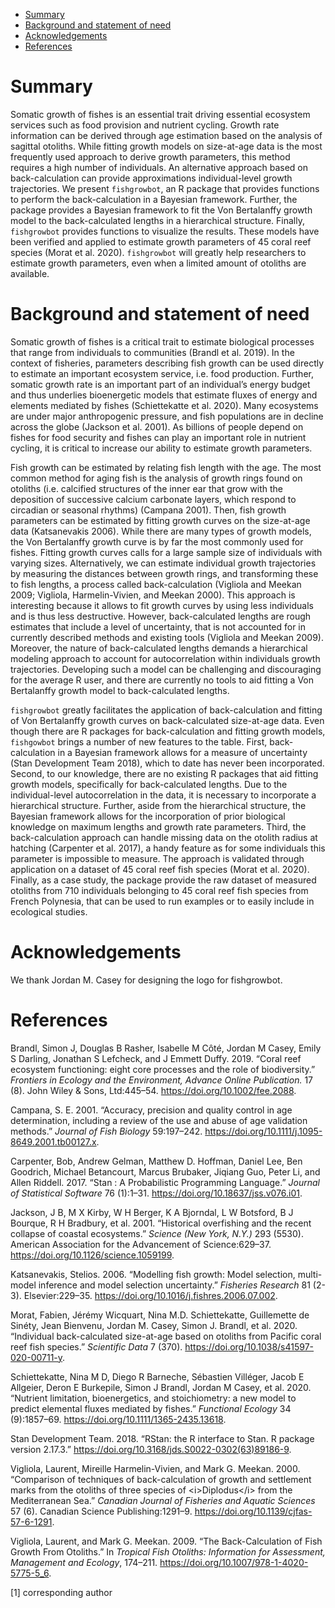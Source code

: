 -   [Summary](#summary)
-   [Background and statement of
    need](#background-and-statement-of-need)
-   [Acknowledgements](#acknowledgements)
-   [References](#references)

Summary
=======

Somatic growth of fishes is an essential trait driving essential
ecosystem services such as food provision and nutrient cycling. Growth
rate information can be derived through age estimation based on the
analysis of sagittal otoliths. While fitting growth models on
size-at-age data is the most frequently used approach to derive growth
parameters, this method requires a high number of individuals. An
alternative approach based on back-calculation can provide
approximations individual-level growth trajectories. We present
`fishgrowbot`, an R package that provides functions to perform the
back-calculation in a Bayesian framework. Further, the package provides
a Bayesian framework to fit the Von Bertalanffy growth model to the
back-calculated lengths in a hierarchical structure. Finally,
`fishgrowbot` provides functions to visualize the results. These models
have been verified and applied to estimate growth parameters of 45 coral
reef species (Morat et al. 2020). `fishgrowbot` will greatly help
researchers to estimate growth parameters, even when a limited amount of
otoliths are available.

Background and statement of need
================================

Somatic growth of fishes is a critical trait to estimate biological
processes that range from individuals to communities (Brandl et al.
2019). In the context of fisheries, parameters describing fish growth
can be used directly to estimate an important ecosystem service,
i.e. food production. Further, somatic growth rate is an important part
of an individual’s energy budget and thus underlies bioenergetic models
that estimate fluxes of energy and elements mediated by fishes
(Schiettekatte et al. 2020). Many ecosystems are under major
anthropogenic pressure, and fish populations are in decline across the
globe (Jackson et al. 2001). As billions of people depend on fishes for
food security and fishes can play an important role in nutrient cycling,
it is critical to increase our ability to estimate growth parameters.

Fish growth can be estimated by relating fish length with the age. The
most common method for aging fish is the analysis of growth rings found
on otoliths (i.e. calcified structures of the inner ear that grow with
the deposition of successive calcium carbonate layers, which respond to
circadian or seasonal rhythms) (Campana 2001). Then, fish growth
parameters can be estimated by fitting growth curves on the size-at-age
data (Katsanevakis 2006). While there are many types of growth models,
the Von Bertalanffy growth curve is by far the most commonly used for
fishes. Fitting growth curves calls for a large sample size of
individuals with varying sizes. Alternatively, we can estimate
individual growth trajectories by measuring the distances between growth
rings, and transforming these to fish lengths, a process called
back-calculation (Vigliola and Meekan 2009; Vigliola, Harmelin-Vivien,
and Meekan 2000). This approach is interesting because it allows to fit
growth curves by using less individuals and is thus less destructive.
However, back-calculated lengths are rough estimates that include a
level of uncertainty, that is not accounted for in currently described
methods and existing tools (Vigliola and Meekan 2009). Moreover, the
nature of back-calculated lengths demands a hierarchical modeling
approach to account for autocorrelation within individuals growth
trajectories. Developing such a model can be challenging and
discouraging for the average R user, and there are currently no tools to
aid fitting a Von Bertalanffy growth model to back-calculated lengths.

`fishgrowbot` greatly facilitates the application of back-calculation
and fitting of Von Bertalanffy growth curves on back-calculated
size-at-age data. Even though there are R packages for back-calculation
and fitting growth models, `fishgowbot` brings a number of new features
to the table. First, back-calculation in a Bayesian framework allows for
a measure of uncertainty (Stan Development Team 2018), which to date has
never been incorporated. Second, to our knowledge, there are no existing
R packages that aid fitting growth models, specifically for
back-calculated lengths. Due to the individual-level autocorrelation in
the data, it is necessary to incorporate a hierarchical structure.
Further, aside from the hierarchical structure, the Bayesian framework
allows for the incorporation of prior biological knowledge on maximum
lengths and growth rate parameters. Third, the back-calculation approach
can handle missing data on the otolith radius at hatching (Carpenter et
al. 2017), a handy feature as for some individuals this parameter is
impossible to measure. The approach is validated through application on
a dataset of 45 coral reef fish species (Morat et al. 2020). Finally, as
a case study, the package provide the raw dataset of measured otoliths
from 710 individuals belonging to 45 coral reef fish species from French
Polynesia, that can be used to run examples or to easily include in
ecological studies.

Acknowledgements
================

We thank Jordan M. Casey for designing the logo for fishgrowbot.

References
==========

Brandl, Simon J, Douglas B Rasher, Isabelle M Côté, Jordan M Casey,
Emily S Darling, Jonathan S Lefcheck, and J Emmett Duffy. 2019. “Coral
reef ecosystem functioning: eight core processes and the role of
biodiversity.” *Frontiers in Ecology and the Environment, Advance Online
Publication.* 17 (8). John Wiley & Sons, Ltd:445–54.
<https://doi.org/10.1002/fee.2088>.

Campana, S. E. 2001. “Accuracy, precision and quality control in age
determination, including a review of the use and abuse of age validation
methods.” *Journal of Fish Biology* 59:197–242.
<https://doi.org/10.1111/j.1095-8649.2001.tb00127.x>.

Carpenter, Bob, Andrew Gelman, Matthew D. Hoffman, Daniel Lee, Ben
Goodrich, Michael Betancourt, Marcus Brubaker, Jiqiang Guo, Peter Li,
and Allen Riddell. 2017. “Stan : A Probabilistic Programming Language.”
*Journal of Statistical Software* 76 (1):1–31.
<https://doi.org/10.18637/jss.v076.i01>.

Jackson, J B, M X Kirby, W H Berger, K A Bjorndal, L W Botsford, B J
Bourque, R H Bradbury, et al. 2001. “Historical overfishing and the
recent collapse of coastal ecosystems.” *Science (New York, N.Y.)* 293
(5530). American Association for the Advancement of Science:629–37.
<https://doi.org/10.1126/science.1059199>.

Katsanevakis, Stelios. 2006. “Modelling fish growth: Model selection,
multi-model inference and model selection uncertainty.” *Fisheries
Research* 81 (2-3). Elsevier:229–35.
<https://doi.org/10.1016/j.fishres.2006.07.002>.

Morat, Fabien, Jérémy Wicquart, Nina M.D. Schiettekatte, Guillemette de
Sinéty, Jean Bienvenu, Jordan M. Casey, Simon J. Brandl, et al. 2020.
“Individual back-calculated size-at-age based on otoliths from Pacific
coral reef fish species.” *Scientific Data* 7 (370).
<https://doi.org/10.1038/s41597-020-00711-y>.

Schiettekatte, Nina M D, Diego R Barneche, Sébastien Villéger, Jacob E
Allgeier, Deron E Burkepile, Simon J Brandl, Jordan M Casey, et al.
2020. “Nutrient limitation, bioenergetics, and stoichiometry: a new
model to predict elemental fluxes mediated by fishes.” *Functional
Ecology* 34 (9):1857–69. <https://doi.org/10.1111/1365-2435.13618>.

Stan Development Team. 2018. “RStan: the R interface to Stan. R package
version 2.17.3.” <https://doi.org/10.3168/jds.S0022-0302(63)89186-9>.

Vigliola, Laurent, Mireille Harmelin-Vivien, and Mark G. Meekan. 2000.
“Comparison of techniques of back-calculation of growth and settlement
marks from the otoliths of three species of &lt;i&gt;Diplodus&lt;/i&gt;
from the Mediterranean Sea.” *Canadian Journal of Fisheries and Aquatic
Sciences* 57 (6). Canadian Science Publishing:1291–9.
<https://doi.org/10.1139/cjfas-57-6-1291>.

Vigliola, Laurent, and Mark G. Meekan. 2009. “The Back-Calculation of
Fish Growth From Otoliths.” In *Tropical Fish Otoliths: Information for
Assessment, Management and Ecology*, 174–211.
<https://doi.org/10.1007/978-1-4020-5775-5_6>.

[1] corresponding author
